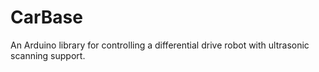 # CarBase
An Arduino library for controlling a differential drive robot with ultrasonic scanning support.

